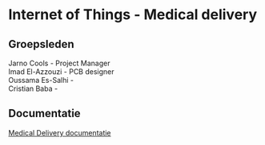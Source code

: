 # Internet of Things - Medical delivery

## Groepsleden

Jarno Cools - Project Manager  
Imad El-Azzouzi - PCB designer  
Oussama Es-Salhi -  
Cristian Baba -

## Documentatie

[Medical Delivery documentatie](/doc/analyse.md)
